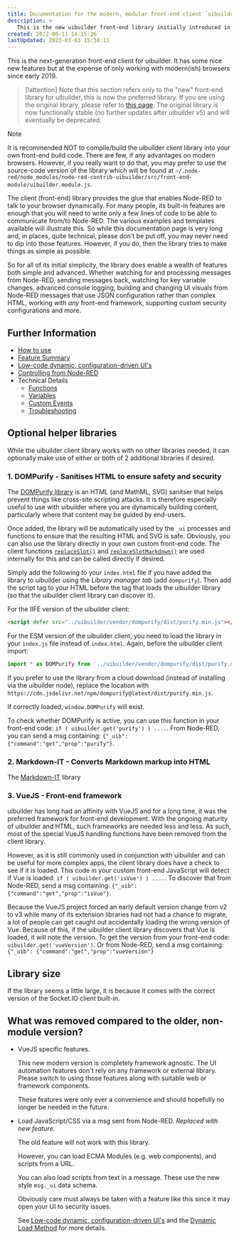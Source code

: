 ```yaml
---
title: Documentation for the modern, modular front-end client `uibuilder.esm.js` and `uibuilder.iife.js`
description: >
   This is the new uibuilder front-end library initially introduced in v5.1. It provides socket.io message connectivity to and from Node-RED, simplified message handling and a simple event handler for monitoring for new messages along with some helper utility functions. It also allows data-/configuration-driven interfaces to be created from JSON or Node-RED messages. IIFE (UMD) and ESM builds of the client are provided.
created: 2022-06-11 14:15:26
lastUpdated: 2023-03-03 15:38:11
---
```


This is the next-generation front-end client for uibuilder. It has some nice new features but at the expense of only working with modern(ish) browsers since early 2019.

> [!attention]
> Note that this section refers only to the "new" front-end library for uibuilder, this is now the preferred library. If you are using the original library, please refer to [this page](front-end-library.md). The original library is now functionally stable (no further updates after uibuilder v5) and will eventually be deprecated.

> [!note]
> It is recommended NOT to compile/build the uibuilder client library into your own front-end build code. There are few, if any advantages on modern browsers. However, if you really want to do that, you may prefer to use the source-code version of the library which will be found at `~/.node-red/node_modules/node-red-contrib-uibuilder/src/front-end-module/uibuilder.module.js`.


The client (front-end) library provides the glue that enables Node-RED to talk to your browser dynamically. For many people, its built-in features are enough that you will need to write only a few lines of code to be able to communicate from/to Node-RED. The various examples and templates available will illustrate this. So while this documentation page is very long and, in places, quite technical, please don't be put off, you may never need to dip into those features. However, if you do, then the library tries to make things as simple as possible.

So for all of its initial simplicity, the library does enable a wealth of features both simple and advanced. Whether watching for and processing messages from Node-RED, sending messages back, watching for key variable changes, advanced console logging, building and changing UI visuals from Node-RED messages that use JSON configuration rather than complex HTML, working with _any_ front-end framework, supporting custom security configurations and more.

## Further Information

- [How to use](client-docs/how-to-use)
- [Feature Summary](client-docs/features.md)
- [Low-code dynamic, configuration-driven UI's](client-docs/config-driven-ui.md)
- [Controlling from Node-RED](client-docs/control-from-node-red.md)
- Technical Details
  - [Functions](client-docs/functions.md)
  - [Variables](client-docs/variables.md)
  - [Custom Events](client-docs/custom-events.md)
  - [Troubleshooting](client-docs/troubleshooting.md)

## Optional helper libraries

While the uibuilder client library works with no other libraries needed, it can optionally make use of either or both of 2 additional libraries if desired.

### 1. DOMPurify - Sanitises HTML to ensure safety and security

The [DOMPurify library](https://github.com/cure53/DOMPurify) is an HTML (and MathML, SVG) sanitser that helps prevent things like cross-site scripting attacks. It is therefore especially useful to use with uibuilder where you are dynamically building content, particularly where that content may be guided by end-users.

Once added, the library will be automatically used by the `_ui` processes and functions to ensure that the resulting HTML and SVG is safe. Obviously, you can also use the library directly in your own custom front-end code. The client functions [`replaceSlot()`](client-docs/functions#replaceslotel-component-replace-or-add-an-html-element39s-slot-from-text-or-an-html-string) and [`replaceSlotMarkdown()`](client-docs/functions#replaceslotmarkdownel-component-replace-or-add-an-html-element39s-slot-from-a-markdown-string) are used internally for this and can be called directly if desired.

Simply add the following to your `index.html` file if you have added the library to uibuilder using the *Library manager tab* (add `dompurify`). Then add the script tag to your HTML before the tag that loads the uibuilder library (so that the uibuilder client library can discover it).

For the IIFE version of the uibuilder client:

```html
<script defer src="../uibuilder/vendor/dompurify/dist/purify.min.js"></script>
```

For the ESM version of the uibuilder client, you need to load the library in your `index.js` file instead of `index.html`. Again, before the uibuilder client import:

```javascript
import * as DOMPurify from '../uibuilder/vendor/dompurify/dist/purify.min.js'
```

If you prefer to use the library from a cloud download (instead of installing via the uibuilder node), replace the location with `https://cdn.jsdelivr.net/npm/dompurify@latest/dist/purify.min.js`.

If correctly loaded, `window.DOMPurify` will exist.

To check whether DOMPurify is active, you can use this function in your front-end code: `if ( uibuilder.get('purify') ) ....`. From Node-RED, you can send a msg containing: `{"_uib": {"command":"get","prop":"purify"}`.

### 2. Markdown-IT - Converts Markdown markup into HTML

The [Markdown-IT](https://markdown-it.github.io/) library

### 3. VueJS - Front-end framework

uibuilder has long had an affinity with VueJS and for a long time, it was the preferred framework for front-end development. With the ongoing maturity of uibuilder and HTML, such frameworks are needed less and less. As such, most of the special VueJS handling functions have been removed from the client library.

However, as it is still commonly used in conjunction with uibuilder and can be useful for more complex apps, the client library does have a check to see if it is loaded. This code in your custom front-end JavaScript will detect if Vue is loaded: `if ( uibuilder.get('isVue') ) ....`. To discover that from Node-RED, send a msg containing: `{"_uib": {"command":"get","prop":"isVue"}`.

Because the VueJS project forced an early default version change from v2 to v3 while many of its extension libraries had not had a chance to migrate, a lot of people can get caught out accidentally loading the wrong version of Vue. Because of this, if the uibuilder client library discovers that Vue is loaded, it will note the version. To get the version from your front-end code: `uibuilder.get('vueVersion')`. Or from Node-RED, send a msg containing: `{"_uib": {"command":"get","prop":"vueVersion"}`

## Library size

If the library seems a little large, it is because it comes with the correct version of the Socket.IO client built-in.

## What was removed compared to the older, non-module version?

* VueJS specific features.
  
  This new modern version is completely framework agnostic. The UI automation features don't rely on any framework or external library. Please switch to using those features along with suitable web or framework components.

  These features were only ever a convenience and should hopefully no longer be needed in the future.

* Load JavaScript/CSS via a msg sent from Node-RED. _Replaced with new feature_.
  
  The old feature will not work with this library.

  However, you can load ECMA Modules (e.g. web components), and scripts from a URL.

  You can also load scripts from text in a message. These use the new style `msg._ui` data schema.

  Obviously care must always be taken with a feature like this since it may open your UI to security issues.

  See [Low-code dynamic, configuration-driven UI's](client-docs/config-driven-ui.md) and the [Dynamic Load Method](client-docs/config-driven-ui.md#method-load) for more details.
